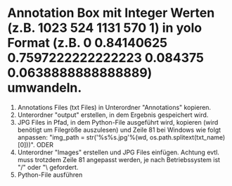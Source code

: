 # Annotation Box mit Integer Werten (z.B. 1023 524 1131 570 1) in yolo Format (z.B. 0 0.84140625 0.7597222222222223 0.084375 0.0638888888888889) umwandeln. 

1. Annotations Files (txt Files) in Unterordner "Annotations" kopieren. 
2. Unterordner "output" erstellen, in dem Ergebnis gespeichert wird.
3. JPG Files in Pfad, in dem Python-File ausgeführt wird, kopieren (wird benötigt um Filegröße auszulesen) und Zeile 81 bei Windows wie folgt anpassen: "img_path = str('%s\%s.jpg'%(wd, os.path.splitext(txt_name)[0]))".
ODER
3. Unterordner "Images" erstellen und JPG Files einfügen. Achtung evtl. muss trotzdem Zeile 81 angepasst werden, je nach Betriebssystem ist "/" oder "\ gefordert.
4. Python-File ausführen
